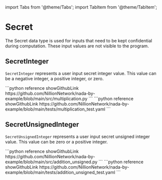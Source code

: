 import Tabs from '@theme/Tabs';
import TabItem from '@theme/TabItem';

# Secret

The Secret data type is used for inputs that need to be kept confidential during computation. These input values are not visible to the program.

## SecretInteger

`SecretInteger` represents a user input secret integer value. This value can be a negative integer, a positive integer, or zero.

<Tabs>

<TabItem value="program" label="Nada program" default>
```python reference showGithubLink
https://github.com/NillionNetwork/nada-by-example/blob/main/src/multiplication.py
```
</TabItem>

<TabItem value="test" label="Test file">
```python reference showGithubLink
https://github.com/NillionNetwork/nada-by-example/blob/main/tests/multiplication_test.yaml
```
</TabItem>
</Tabs>

## SecretUnsignedInteger

`SecretUnsignedInteger` represents a user input secret unsigned integer value. This value can be zero or a positive integer.

<Tabs>

<TabItem value="program" label="Nada program" default>
```python reference showGithubLink
https://github.com/NillionNetwork/nada-by-example/blob/main/src/addition_unsigned.py
```
</TabItem>

<TabItem value="test" label="Test file">
```python reference showGithubLink
https://github.com/NillionNetwork/nada-by-example/blob/main/tests/addition_unsigned_test.yaml
```
</TabItem>
</Tabs>